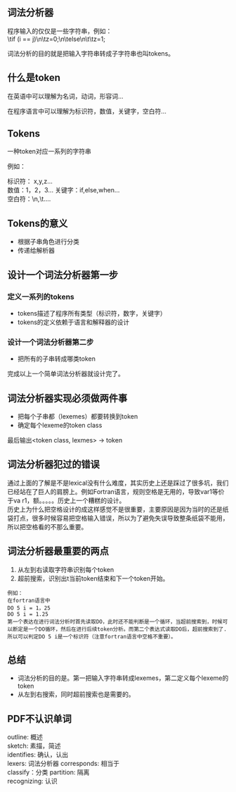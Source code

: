 <!--
 * @Author: xiuquanxu
 * @Company: kaochong
 * @Date: 2020-09-15 23:26:34
 * @LastEditors: xiuquanxu
 * @LastEditTime: 2020-09-16 23:01:05
-->

## 词法分析器  
程序输入的仅仅是一些字符串，例如：  
\tif (i == j)\n\tz=0;\n\telse\n\t\tz=1;  

词法分析的目的就是把输入字符串转成子字符串也叫tokens。  

## 什么是token  

在英语中可以理解为名词，动词，形容词...  

在程序语言中可以理解为标识符，数值，关键字，空白符...  

## Tokens  
一种token对应一系列的字符串  

例如：  

标识符：  x,y,z...  
数值：1，2，3...
关键字：if,else,when...  
空白符：\n,\t....  

## Tokens的意义  

- 根据子串角色进行分类  
- 传递给解析器  

## 设计一个词法分析器第一步  

### 定义一系列的tokens  

- tokens描述了程序所有类型（标识符，数字，关键字）  
- tokens的定义依赖于语言和解释器的设计

### 设计一个词法分析器第二步  

- 把所有的子串转成哪类token  

完成以上一个简单词法分析器就设计完了。 

## 词法分析器实现必须做两件事  

- 把每个子串都（lexemes）都要转换到token  
- 确定每个lexeme的token class  

最后输出<token class, lexmes> -> token

## 词法分析器犯过的错误  

通过上面的了解是不是lexical没有什么难度，其实历史上还是踩过了很多坑，我们已经站在了巨人的肩膀上。例如Fortran语言，规则空格是无用的，导致var1等价于va r1，额。。。。。历史上一个糟糕的设计。  
历史上为什么把空格设计的成这样感觉不是很重要，主要原因是因为当时的还是纸袋打点，很多时候容易把空格输入错误，所以为了避免失误导致整条纸袋不能用，所以把空格看的不那么重要。  

## 词法分析器最重要的两点  

1. 从左到右读取字符串识别每个token  
2. 超前搜索，识别出t当前token结束和下一个token开始。  

```
例如：  
在fortran语言中  
DO 5 i = 1，25
DO 5 i = 1.25  
第一个表达在进行词法分析时首先读取DO，此时还不能判断是一个循环，当超前搜索到，时候可以断定是一个DO循环，然后在进行后续token分析。而第二个表达式读取DO后，超前搜索到了.所以可以判定DO 5 i是一个标识符（注意fortran语言中空格不重要）。
```  

## 总结  
- 词法分析的目的是。第一把输入字符串转成lexemes，第二定义每个lexeme的token
- 从左到右搜索，同时超前搜索也是需要的。  



## PDF不认识单词  
outline: 概述  
sketch: 素描，简述  
identifies: 确认，认出  
lexers: 词法分析器 
corresponds: 相当于  
classify：分类
partition: 隔离  
recognizing: 认识

